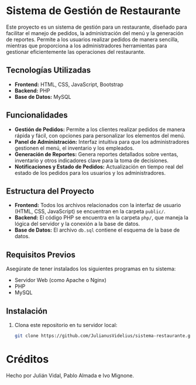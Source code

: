# Sistema de Gestión de Restaurante

Este proyecto es un sistema de gestión para un restaurante, diseñado para facilitar el manejo de pedidos, la administración del menú y la generación de reportes. Permite a los usuarios realizar pedidos de manera sencilla, mientras que proporciona a los administradores herramientas para gestionar eficientemente las operaciones del restaurante.

## Tecnologías Utilizadas

- **Frontend:** HTML, CSS, JavaScript, Bootstrap
- **Backend:** PHP
- **Base de Datos:** MySQL

## Funcionalidades

- **Gestión de Pedidos:** Permite a los clientes realizar pedidos de manera rápida y fácil, con opciones para personalizar los elementos del menú.
- **Panel de Administración:** Interfaz intuitiva para que los administradores gestionen el menú, el inventario y los empleados.
- **Generación de Reportes:** Genera reportes detallados sobre ventas, inventario y otros indicadores clave para la toma de decisiones.
- **Notificaciones y Estado de Pedidos:** Actualización en tiempo real del estado de los pedidos para los usuarios y los administradores.

## Estructura del Proyecto

- **Frontend:** Todos los archivos relacionados con la interfaz de usuario (HTML, CSS, JavaScript) se encuentran en la carpeta `public/`.
- **Backend:** El código PHP se encuentra en la carpeta `php/`, que maneja la lógica del servidor y la conexión a la base de datos.
- **Base de Datos:** El archivo `db.sql` contiene el esquema de la base de datos.

## Requisitos Previos

Asegúrate de tener instalados los siguientes programas en tu sistema:

- Servidor Web (como Apache o Nginx)
- PHP
- MySQL

## Instalación

1. Clona este repositorio en tu servidor local:
   ```bash
   git clone https://github.com/JulianusVidelius/sistema-restaurante.git

# Créditos
Hecho por Julián Vidal, Pablo Almada e Ivo Mignone.
